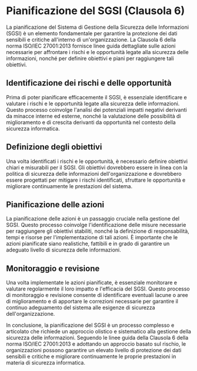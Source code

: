 # Pianificazione del SGSI (Clausola 6)

La pianificazione del Sistema di Gestione della Sicurezza delle Informazioni (SGSI) è un elemento fondamentale per garantire la protezione dei dati sensibili e critiche all'interno di un'organizzazione. La Clausola 6 della norma ISO/IEC 27001:2013 fornisce linee guida dettagliate sulle azioni necessarie per affrontare i rischi e le opportunità legate alla sicurezza delle informazioni, nonché per definire obiettivi e piani per raggiungere tali obiettivi.

## Identificazione dei rischi e delle opportunità

Prima di poter pianificare efficacemente il SGSI, è essenziale identificare e valutare i rischi e le opportunità legate alla sicurezza delle informazioni. Questo processo coinvolge l'analisi dei potenziali impatti negativi derivanti da minacce interne ed esterne, nonché la valutazione delle possibilità di miglioramento e di crescita derivanti da opportunità nel contesto della sicurezza informatica.

## Definizione degli obiettivi

Una volta identificati i rischi e le opportunità, è necessario definire obiettivi chiari e misurabili per il SGSI. Gli obiettivi dovrebbero essere in linea con la politica di sicurezza delle informazioni dell'organizzazione e dovrebbero essere progettati per mitigare i rischi identificati, sfruttare le opportunità e migliorare continuamente le prestazioni del sistema.

## Pianificazione delle azioni

La pianificazione delle azioni è un passaggio cruciale nella gestione del SGSI. Questo processo coinvolge l'identificazione delle misure necessarie per raggiungere gli obiettivi stabiliti, nonché la definizione di responsabilità, tempi e risorse per l'implementazione di tali azioni. È importante che le azioni pianificate siano realistiche, fattibili e in grado di garantire un adeguato livello di sicurezza delle informazioni.

## Monitoraggio e revisione

Una volta implementate le azioni pianificate, è essenziale monitorare e valutare regolarmente il loro impatto e l'efficacia del SGSI. Questo processo di monitoraggio e revisione consente di identificare eventuali lacune o aree di miglioramento e di apportare le correzioni necessarie per garantire il continuo adeguamento del sistema alle esigenze di sicurezza dell'organizzazione.

In conclusione, la pianificazione del SGSI è un processo complesso e articolato che richiede un approccio olistico e sistematico alla gestione della sicurezza delle informazioni. Seguendo le linee guida della Clausola 6 della norma ISO/IEC 27001:2013 e adottando un approccio basato sul rischio, le organizzazioni possono garantire un elevato livello di protezione dei dati sensibili e critiche e migliorare continuamente le proprie prestazioni in materia di sicurezza informatica.